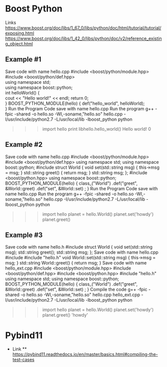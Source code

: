 # Boost Python

Links
https://www.boost.org/doc/libs/1_67_0/libs/python/doc/html/tutorial/tutorial/exposing.html
https://www.boost.org/doc/libs/1_42_0/libs/python/doc/v2/reference_existing_object.html
## Example #1
Save code with name hello.cpp
   #include <boost/python/module.hpp>  
   #include <boost/python/def.hpp>  
   using namespace std;  
   using namespace boost::python;  
   int helloWorld() {          
         cout << "Hello world!" << endl;
         return 0;  
   }
   BOOST_PYTHON_MODULE(hello) {
         def("hello_world", helloWorld);  
   }
 Run the Program
Code save with name hello.cpp
Run the program
g++ -fpic -shared -o hello.so -Wl,-soname,"hello.so" hello.cpp -I/usr/include/python2.7 -L/usr/local/lib  -lboost_python
  python
  >>> import hello
  >>> print libhello.hello_world()
  Hello world!
  0
## Example #2
Save code with name hello.cpp
 #include <boost/python/module.hpp>
 #include <boost/python/def.hpp>
 using namespace std;
 using namespace boost::python;
 #include <iostream>
 struct World
 {
     void set(std::string msg) { this->msg = msg; }
     std::string greet() { return msg; }
     std::string msg;
 };
 #include <boost/python.hpp>
 using namespace boost::python;
 BOOST_PYTHON_MODULE(hello)
 {
     class_<World>("World")
         .def("greet", &World::greet)
         .def("set", &World::set)
         ;
 }
Run the Program
Code save with name hello.cpp
Run the program
g++ -fpic -shared -o hello.so -Wl,-soname,"hello.so" hello.cpp -I/usr/include/python2.7 -L/usr/local/lib -lboost_python
 python
 >>> import hello
 >>> planet = hello.World()
 >>> planet.set('howdy')
 >>> planet.greet()

## Example #3
Save code with name hello.h
 #include <iostream>
 struct World
 {
     void set(std::string msg);
     std::string greet();
     std::string msg;
 };
Save code with name hello.cpp
 #include <iostream>
 #include "hello.h"
 void World::set(std::string msg) {
     this->msg = msg;
 }
 std::string World::greet() {
     return msg;
 }
Save code with name hello_ext.cpp
 #include <boost/python/module.hpp>
 #include <boost/python/def.hpp>
 #include <boost/python.hpp>
 #include "hello.h"
 using namespace std;
 using namespace boost::python;
 BOOST_PYTHON_MODULE(hello)
 {
     class_<World>("World")
         .def("greet", &World::greet)
         .def("set", &World::set)
         ;
 }
Compile the code
g++ -fpic -shared -o hello.so -Wl,-soname,"hello.so" hello.cpp hello_ext.cpp -I/usr/include/python2.7 -L/usr/local/lib -lboost_python
   python
   >>> import hello 
   >>> planet = hello.World() 
   >>> planet.set('howdy')
   >>> planet.greet()
   'howdy'
   
# Pybind11
* Link
** https://pybind11.readthedocs.io/en/master/basics.html#compiling-the-test-cases
